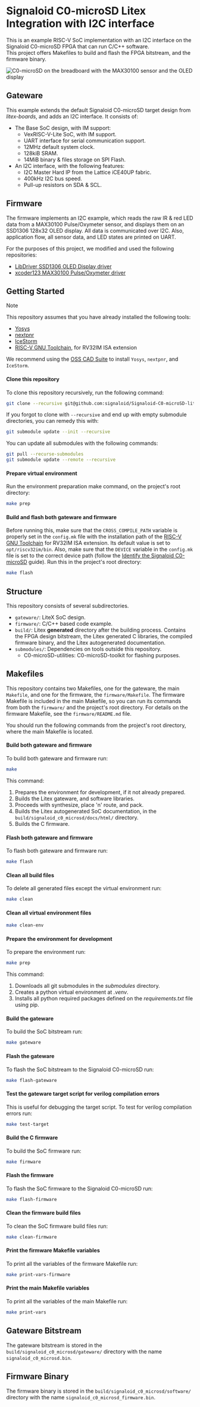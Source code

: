 # Signaloid C0-microSD Litex Integration with I2C interface
This is an example RISC-V SoC implementation with an I2C interface on the Signaloid C0-microSD FPGA that can run C/C++ software.  
This project offers Makefiles to build and flash the FPGA bitstream, and the firmware binary.

![C0-microSD on the breadboard with the MAX30100 sensor and the OLED display](images/breadboard-example.jpg)

## Gateware
This example extends the default Signaloid C0-microSD target design from *litex-boards*, and adds an I2C interface.
It consists of:
- The Base SoC design, with IM support:
	- VexRISC-V-Lite SoC, with IM support.
	- UART interface for serial communication support.
	- 12MHz default system clock.
	- 128kiB SRAM.
	- 14MiB binary & files storage on SPI Flash.
- An I2C interface, with the following features:
	- I2C Master Hard IP from the Lattice iCE40UP fabric.
	- 400kHz I2C bus speed.
	- Pull-up resistors on SDA & SCL.

## Firmware
The firmware implements an I2C example, which reads the raw IR & red LED data from a MAX30100 Pulse/Oxymeter sensor, and displays them on an SSD1306 128x32 OLED display. All data is communicated over I2C. Also, application flow, all sensor data, and LED states are printed on UART.

For the purposes of this project, we modified and used the following repositories:
- [LibDriver SSD1306 OLED Display driver](https://github.com/libdriver/ssd1306)
- [xcoder123 MAX30100 Pulse/Oxymeter driver](https://github.com/xcoder123/MAX30100) 

## Getting Started
> [!NOTE]  
> This repository assumes that you have already installed the following tools:
> - [Yosys](https://github.com/YosysHQ/yosys)
> - [nextpnr](https://github.com/YosysHQ/nextpnr)
> - [IceStorm](https://github.com/YosysHQ/icestorm)
> - [RISC-V GNU Toolchain](https://github.com/riscv/riscv-gnu-toolchain), for RV32IM ISA extension
> 
> We recommend using the [OSS CAD Suite](https://github.com/YosysHQ/oss-cad-suite-build) to install `Yosys`, `nextpnr`, and `IceStorm`.


#### Clone this repository
To clone this repository recursively, run the following command:
```sh
git clone --recursive git@github.com:signaloid/Signaloid-C0-microSD-litex-I2C-demo.git
```

If you forgot to clone with `--recursive` and end up with empty submodule directories, you can remedy this with:
```sh
git submodule update --init --recursive
```

You can update all submodules with the following commands:
```sh
git pull --recurse-submodules
git submodule update --remote --recursive
```

#### Prepare virtual environment
Run the environment preparation make command, on the project's root directory:
```sh
make prep
```

#### Build and flash both gateware and firmware 
Before running this, make sure that the `CROSS_COMPILE_PATH` variable is properly set in the `config.mk` file with the installation path of the [RISC-V GNU Toolchain](https://github.com/riscv/riscv-gnu-toolchain) for RV32IM ISA extension. Its default value is set to `opt/riscv32im/bin`. Also, make sure that the `DEVICE` variable in the `config.mk` file is set to the correct device path (follow the [Identify the Signaloid C0-microSD](https://c0-microsd-docs.signaloid.io/guides/identify-c0-microsd) guide).
Run this in the project's root directory:
```sh
make flash
```

## Structure
This repository consists of several subdirectories.
- `gateware/`: LiteX SoC design.
- `firmware/`: C/C++ based code example.
- `build/`: Litex **generated** directory after the building process. Contains the FPGA design bitstream, the Litex generated C libraries, the compiled firmware binary, and the Litex autogenerated documentation.
- `submodules/`: Dependencies on tools outside this repository.
	- C0-microSD-utilities: C0-microSD-toolkit for flashing purposes.

## Makefiles
This repository contains two Makefiles, one for the gateware, the main `Makefile`, and one for the firmware, the `firmware/Makefile`. The firmware Makefile is included in the main Makefile, so you can run its commands from both the `firmware/` and the project's root directory. For details on the firmware Makefile, see the `firmware/README.md` file.

You should run the following commands from the project's root directory, where the main Makefile is located.


#### Build both gateware and firmware
To build both gateware and firmware run:
```sh
make
```

This command:
1. Prepares the environment for development, if it not already prepared.
2. Builds the Litex gateware, and software libraries.
3. Proceeds with synthesize, place 'n' route, and pack.
4. Builds the Litex autogenerated SoC documentation, in the `build/signaloid_c0_microsd/docs/html/` directory.
5. Builds the C firmware.


#### Flash both gateware and firmware
To flash both gateware and firmware run:
```sh
make flash
```

#### Clean all build files
To delete all generated files except the virtual environment run:
```sh
make clean
```

#### Clean all virtual environment files
```sh
make clean-env
```

#### Prepare the environment for development
To prepare the environment run:
```sh
make prep
```

This command:
1. Downloads all git submodules in the *submodules* directory.
2. Creates a python virtual environment at *.venv*.
3. Installs all python required packages defined on the *requirements.txt* file using pip.


#### Build the gateware
To build the SoC bitstream run:
```sh
make gateware
```

#### Flash the gateware
To flash the SoC bitstream to the Signaloid C0-microSD run:
```sh
make flash-gateware
```

#### Test the gateware target script for verilog compilation errors
This is useful for debugging the target script. To test for verilog compilation errors run:
```sh
make test-target
```

#### Build the C firmware
To build the SoC firmware run:
```sh
make firmware
```

#### Flash the firmware
To flash the SoC firmware to the Signaloid C0-microSD run:
```sh
make flash-firmware
```

#### Clean the firmware build files
To clean the SoC firmware build files run:
```sh
make clean-firmware
```

#### Print the firmware Makefile variables
To print all the variables of the firmware Makefile run:
```sh
make print-vars-firmware
```

#### Print the main Makefile variables
To print all the variables of the main Makefile run:
```sh
make print-vars
```

## Gateware Bitstream
The gateware bitstream is stored in the `build/signaloid_c0_microsd/gateware/` directory with the name `signaloid_c0_microsd.bin`.

## Firmware Binary
The firmware binary is stored in the `build/signaloid_c0_microsd/software/` directory with the name `signaloid_c0_microsd_firmware.bin`.
